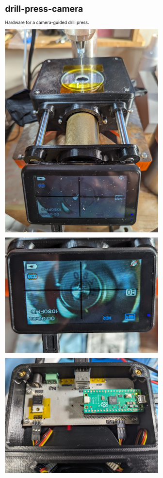# drill-press-camera
Hardware for a camera-guided drill press.

![Drill press camera in use.](images/drill_press_camera.jpg)

![Closeup of drill bit.](images/drill_bit_closeup.jpg)

![Main board installed.](images/main_board_installed.jpg)